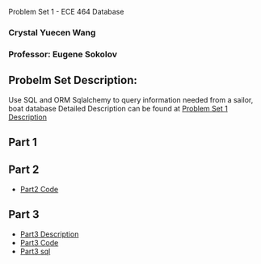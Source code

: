 Problem Set 1 - ECE 464 Database

### Crystal Yuecen Wang
### Professor: Eugene Sokolov

## Probelm Set Description:
Use SQL and ORM Sqlalchemy to query information needed from a sailor, boat database
Detailed Description can be found at [Problem Set 1 Description](https://github.com/eugsokolov/ece464-databases/blob/master/assignments/problem-set-1.md)

## Part 1



## Part 2
*  [Part2 Code](part2.py)

## Part 3
* [Part3 Description](part3_Description.txt)
* [Part3 Code](part3.py)
* [Part3 sql](part3.sql)
